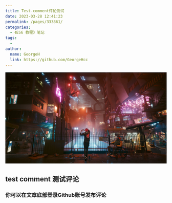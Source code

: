 ```yaml
---
title: Test-comment评论测试
date: 2023-03-28 12:41:23
permalink: /pages/333861/
categories:
  - 《ES6 教程》笔记
tags:
  - 
author: 
  name: GeorgeH
  link: https://github.com/GeorgeHcc
---
```

<img src="/img/sbpk.png"/>

## test comment 测试评论
### 你可以在文章底部登录Github账号发布评论
<!-- more -->
